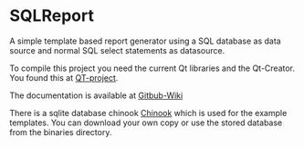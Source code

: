 SQLReport
=========

A simple template based report generator using a SQL database as data source and 
normal SQL select statements as datasource.

To compile this project you need the current Qt libraries and the Qt-Creator.
You found this at [QT-project](www.qt-project.org).

The documentation is available at [Gitbub-Wiki](https://github.com/mosling/SQLReport/wiki)

There is a sqlite database chinook [Chinook](https://chinookdatabase.codeplex.com/) which is used for the example templates. You can download your own copy or use the stored database from the binaries directory.

